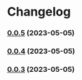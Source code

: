# Changelog
### [0.0.5](///compare/v0.0.4...v0.0.5) (2023-05-05)

### [0.0.4](///compare/v0.0.3...v0.0.4) (2023-05-05)

### [0.0.3](///compare/v0.0.2...v0.0.3) (2023-05-05)
